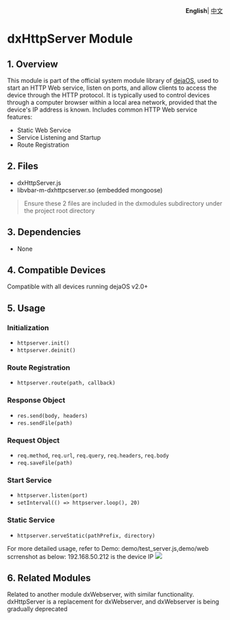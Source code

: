 <p align="right">
    <b>English</b>| <a href="./README_CN.md">中文</a>
</p>

# dxHttpServer Module
## 1. Overview
This module is part of the official system module library of [dejaOS](https://github.com/DejaOS/DejaOS), used to start an HTTP Web service, listen on ports, and allow clients to access the device through the HTTP protocol. It is typically used to control devices through a computer browser within a local area network, provided that the device's IP address is known.
Includes common HTTP Web service features:
 - Static Web Service
 - Service Listening and Startup
 - Route Registration

## 2. Files
- dxHttpServer.js
- libvbar-m-dxhttpcserver.so (embedded mongoose)

> Ensure these 2 files are included in the dxmodules subdirectory under the project root directory

## 3. Dependencies
- None

## 4. Compatible Devices
Compatible with all devices running dejaOS v2.0+

## 5. Usage
### Initialization

- `httpserver.init()`
- `httpserver.deinit()`

### Route Registration

- `httpserver.route(path, callback)`

### Response Object

- `res.send(body, headers)`
- `res.sendFile(path)`

### Request Object

- `req.method`, `req.url`, `req.query`, `req.headers`, `req.body`
- `req.saveFile(path)`

### Start Service

- `httpserver.listen(port)`
- `setInterval(() => httpserver.loop(), 20)`

### Static Service

- `httpserver.serveStatic(pathPrefix, directory)`

For more detailed usage, refer to Demo: demo/test_server.js,demo/web
scrrenshot as below: 192.168.50.212 is the device IP
![](https://dxiot-autobackup.oss-cn-hangzhou.aliyuncs.com/mydiagram/rdmsAdmin/ec5636b0f035bc8c.png)

## 6. Related Modules
Related to another module dxWebserver, with similar functionality. dxHttpServer is a replacement for dxWebserver, and dxWebserver is being gradually deprecated